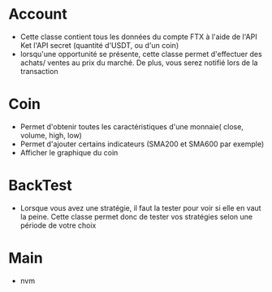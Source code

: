 # Account
- Cette classe contient tous les données du compte FTX à l'aide de l'API Ket l'API secret (quantité d'USDT, ou d'un coin)
- lorsqu'une opportunité se présente, cette classe permet d'effectuer des achats/ ventes au prix du marché. De plus, vous serez notifié lors de la transaction 

# Coin
- Permet d'obtenir toutes les caractéristiques d'une monnaie( close, volume, high, low)
- Permet d'ajouter certains indicateurs (SMA200 et SMA600 par exemple)
- Afficher le graphique du coin

# BackTest
- Lorsque vous avez une stratégie, il faut la tester pour voir si elle en vaut la peine. Cette classe permet donc de tester vos stratégies selon une période de votre choix

# Main
- nvm
